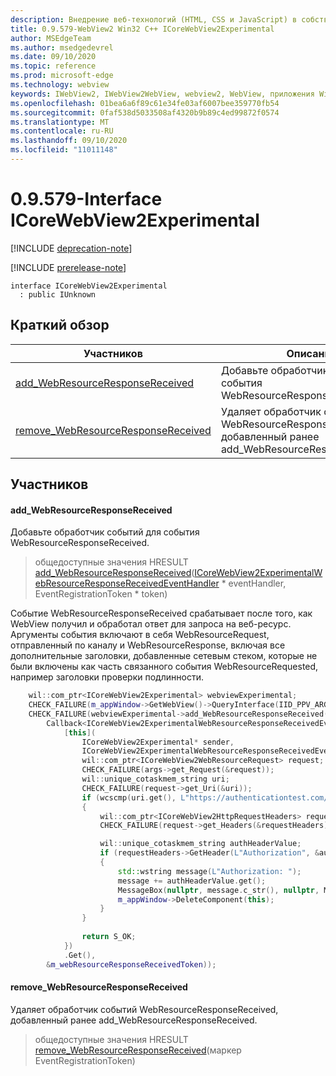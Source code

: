 ```yaml
---
description: Внедрение веб-технологий (HTML, CSS и JavaScript) в собственные приложения с помощью элемента управления Microsoft Edge WebView2
title: 0.9.579-WebView2 Win32 C++ ICoreWebView2Experimental
author: MSEdgeTeam
ms.author: msedgedevrel
ms.date: 09/10/2020
ms.topic: reference
ms.prod: microsoft-edge
ms.technology: webview
keywords: IWebView2, IWebView2WebView, webview2, WebView, приложения Win32, Win32, EDGE, ICoreWebView2, ICoreWebView2Controller, управление браузером, EDGE HTML, ICoreWebView2Experimental
ms.openlocfilehash: 01bea6a6f89c61e34fe03af6007bee359770fb54
ms.sourcegitcommit: 0faf538d5033508af4320b9b89c4ed99872f0574
ms.translationtype: MT
ms.contentlocale: ru-RU
ms.lasthandoff: 09/10/2020
ms.locfileid: "11011148"
---
```

# 0.9.579-Interface ICoreWebView2Experimental 

[!INCLUDE [deprecation-note](../../includes/deprecation-note.md)]

[!INCLUDE [prerelease-note](../../includes/prerelease-note.md)]

```
interface ICoreWebView2Experimental
  : public IUnknown
```

## Краткий обзор

 Участников                        | Описания
--------------------------------|---------------------------------------------
[add_WebResourceResponseReceived](#add_webresourceresponsereceived) | Добавьте обработчик событий для события WebResourceResponseReceived.
[remove_WebResourceResponseReceived](#remove_webresourceresponsereceived) | Удаляет обработчик событий WebResourceResponseReceived, добавленный ранее add_WebResourceResponseReceived.

## Участников

#### add_WebResourceResponseReceived 

Добавьте обработчик событий для события WebResourceResponseReceived.

> общедоступные значения HRESULT [add_WebResourceResponseReceived](#add_webresourceresponsereceived)([ICoreWebView2ExperimentalWebResourceResponseReceivedEventHandler](icorewebview2experimentalwebresourceresponsereceivedeventhandler.md) * eventHandler, EventRegistrationToken * token)

Событие WebResourceResponseReceived срабатывает после того, как WebView получил и обработал ответ для запроса на веб-ресурс. Аргументы события включают в себя WebResourceRequest, отправленный по каналу и WebResourceResponse, включая все дополнительные заголовки, добавленные сетевым стеком, которые не были включены как часть связанного события WebResourceRequested, например заголовки проверки подлинности. 
```cpp
    wil::com_ptr<ICoreWebView2Experimental> webviewExperimental;
    CHECK_FAILURE(m_appWindow->GetWebView()->QueryInterface(IID_PPV_ARGS(&webviewExperimental)));
    CHECK_FAILURE(webviewExperimental->add_WebResourceResponseReceived(
        Callback<ICoreWebView2ExperimentalWebResourceResponseReceivedEventHandler>(
            [this](
                ICoreWebView2Experimental* sender,
                ICoreWebView2ExperimentalWebResourceResponseReceivedEventArgs* args) {           
                wil::com_ptr<ICoreWebView2WebResourceRequest> request;
                CHECK_FAILURE(args->get_Request(&request));
                wil::unique_cotaskmem_string uri;
                CHECK_FAILURE(request->get_Uri(&uri));
                if (wcscmp(uri.get(), L"https://authenticationtest.com/HTTPAuth/") == 0)
                {
                    wil::com_ptr<ICoreWebView2HttpRequestHeaders> requestHeaders;
                    CHECK_FAILURE(request->get_Headers(&requestHeaders));

                    wil::unique_cotaskmem_string authHeaderValue;
                    if (requestHeaders->GetHeader(L"Authorization", &authHeaderValue) == S_OK)
                    {
                        std::wstring message(L"Authorization: ");
                        message += authHeaderValue.get();
                        MessageBox(nullptr, message.c_str(), nullptr, MB_OK);
                        m_appWindow->DeleteComponent(this);
                    }
                }
                
                return S_OK;
            })
            .Get(),
        &m_webResourceResponseReceivedToken));
```

#### remove_WebResourceResponseReceived 

Удаляет обработчик событий WebResourceResponseReceived, добавленный ранее add_WebResourceResponseReceived.

> общедоступные значения HRESULT [remove_WebResourceResponseReceived](#remove_webresourceresponsereceived)(маркер EventRegistrationToken)

